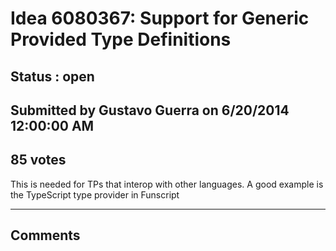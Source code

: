 # Idea 6080367: Support for Generic Provided Type Definitions #

## Status : open

## Submitted by Gustavo Guerra on 6/20/2014 12:00:00 AM

## 85 votes

This is needed for TPs that interop with other languages. A good example is the TypeScript type provider in Funscript


------------------------
## Comments

